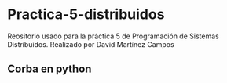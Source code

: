# Practica-5-distribuidos
Reositorio usado para la práctica 5 de Programación de Sistemas Distribuidos. Realizado por David Martínez Campos

## Corba en python
